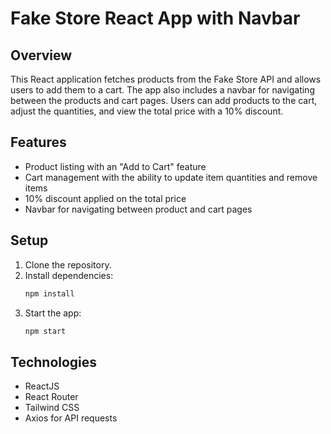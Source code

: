 # Fake Store React App with Navbar

## Overview
This React application fetches products from the Fake Store API and allows users to add them to a cart. The app also includes a navbar for navigating between the products and cart pages. Users can add products to the cart, adjust the quantities, and view the total price with a 10% discount.

## Features
- Product listing with an "Add to Cart" feature
- Cart management with the ability to update item quantities and remove items
- 10% discount applied on the total price
- Navbar for navigating between product and cart pages

## Setup
1. Clone the repository.
2. Install dependencies:
    ```bash
    npm install
    ```
3. Start the app:
    ```bash
    npm start
    ```

## Technologies
- ReactJS
- React Router
- Tailwind CSS
- Axios for API requests

